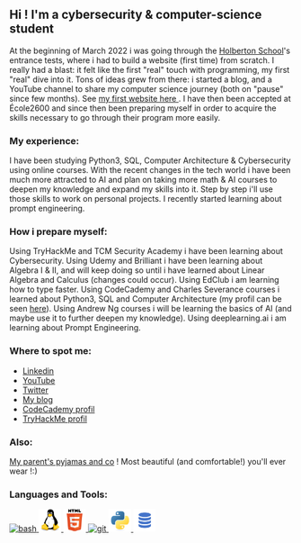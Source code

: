 ## Hi ! I'm a cybersecurity & computer-science student

At the beginning of March 2022 i was going through the [Holberton School](https://www.holbertonschool.com/)'s entrance tests, where i had to build a website (first time) from scratch. I really had a blast: it felt like the first "real" touch with programming, my first "real" dive into it. Tons of ideas grew from there: i started a blog, and a YouTube channel to share my computer science journey (both on "pause" since few months). See <a href="https://jerepe.github.io/my_first_website/" target="_blank" rel="noreferrer"> my first website here </a>.
I have then been accepted at École2600 and since then been preparing myself in order to acquire the skills necessary to go through their program more easily.

### My experience:
I have been studying Python3, SQL, Computer Architecture & Cybersecurity using online courses.
With the recent changes in the tech world i have been much more attracted to AI and plan on taking more math & AI courses to deepen my knowledge and expand my skills into it.
Step by step i'll use those skills to work on personal projects.
I recently started learning about prompt engineering.

### How i prepare myself:
Using TryHackMe and TCM Security Academy i have been learning about Cybersecurity.
Using Udemy and Brilliant i have been learning about Algebra I & II, and will keep doing so until i have learned about Linear Algebra and Calculus (changes could occur).
Using EdClub i am learning how to type faster.
Using CodeCademy and Charles Severance courses i learned about Python3, SQL and Computer Architecture (my profil can be seen [here](https://www.codecademy.com/profiles/jeremyperreau)). 
Using Andrew Ng courses i will be learning the basics of AI (and maybe use it to further deepen my knowledge).
Using deeplearning.ai i am learning about Prompt Engineering.

### Where to spot me:
- [Linkedin](https://www.linkedin.com/in/jeremyperreau/)
- [YouTube](https://www.youtube.com/channel/UC3N4Gdvnjj3nTX3bwGvZ80w)
- [Twitter](https://twitter.com/jeremy_perreau)
- [My blog](https://www.jeremyperreau.com/)
- [CodeCademy profil](https://www.codecademy.com/profiles/xiaomix21)
- [TryHackMe profil](https://tryhackme.com/p/XiamoDS28)

### Also:
[My parent's pyjamas and co](https://lepetitcaddie.com/) ! Most beautiful (and comfortable!) you'll ever wear !:)

### Languages and Tools:
<a href="https://www.gnu.org/software/bash/" target="_blank" rel="noreferrer"> <img src="https://upload.wikimedia.org/wikipedia/commons/4/4b/Bash_Logo_Colored.svg" alt="bash" width="40" height="40"/> </a>
<a href="https://www.linux.org/" target="_blank" rel="noreferrer"> <img src="https://raw.githubusercontent.com/devicons/devicon/master/icons/linux/linux-original.svg" alt="linux" width="40" height="40"/> </a>
<a href="https://www.w3.org/html/" target="_blank" rel="noreferrer"> <img src="https://raw.githubusercontent.com/devicons/devicon/master/icons/html5/html5-original-wordmark.svg" alt="html5" width="40" height="40"/> </a>
<a href="https://git-scm.com/" target="_blank" rel="noreferrer"> <img src="https://www.vectorlogo.zone/logos/git-scm/git-scm-icon.svg" alt="git" width="40" height="40"/> </a>
<a href="https://www.python.org" target="_blank" rel="noreferrer"> <img src="https://raw.githubusercontent.com/devicons/devicon/master/icons/python/python-original.svg" alt="python" width="40" height="40"/> </a>
<a href="https://sql.sh/" target="_blank" rel="noreferrer"> <img src="https://raw.githubusercontent.com/github/explore/80688e429a7d4ef2fca1e82350fe8e3517d3494d/topics/sql/sql.png" width="40" height="40"/> </a>
